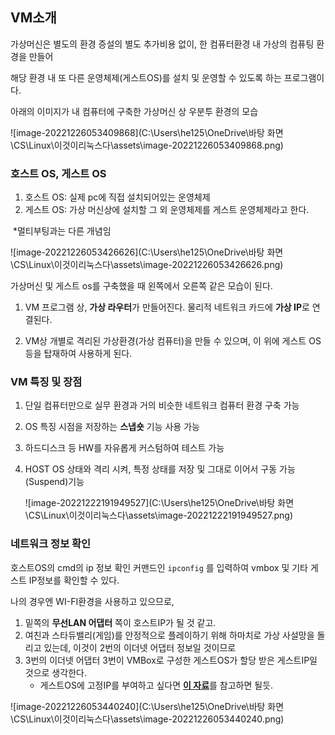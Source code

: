 ## VM소개

가상머신은 별도의 환경 증설의 별도 추가비용 없이, 한 컴퓨터환경 내 가상의 컴퓨팅 환경을 만들어

해당 환경 내 또 다른 운영체제(게스트OS)를 설치 및 운영할 수 있도록 하는 프로그램이다.



아래의 이미지가 내 컴퓨터에 구축한 가상머신 상 우분투 환경의 모습

![image-20221226053409868](C:\Users\he125\OneDrive\바탕 화면\CS\Linux\이것이리눅스다\assets\image-20221226053409868.png)





### 호스트 OS, 게스트 OS

1. 호스트 OS: 실제 pc에 직접 설치되어있는 운영체제
2. 게스트 OS: 가상 머신상에 설치할 그 외 운영체제를 게스트 운영체제라고 한다.



​	*멀티부팅과는 다른 개념임





![image-20221226053426626](C:\Users\he125\OneDrive\바탕 화면\CS\Linux\이것이리눅스다\assets\image-20221226053426626.png)

가상머신 및 게스트 os를 구축했을 때 왼쪽에서 오른쪽 같은 모습이 된다.

1. VM 프로그램 상, **가상 라우터**가 만들어진다. 물리적 네트워크 카드에 **가상 IP**로 연결된다.

2.  VM상 개별로 격리된 가상환경(가상 컴퓨터)을 만들 수 있으며, 이 위에 게스트 OS등을 탑재하여 사용하게 된다.





### VM 특징 및 장점

1. 단일 컴퓨터만으로 실무 환경과 거의 비슷한 네트워크 컴퓨터 환경 구축 가능

2. OS 특징 시점을 저장하는 **스냅숏** 기능 사용 가능

3. 하드디스크 등 HW를 자유롭게 커스텀하여 테스트 가능

4. HOST OS 상태와 격리 시켜, 특정 상태를 저장 및 그대로 이어서 구동 가능 (Suspend)기능

   ![image-20221222191949527](C:\Users\he125\OneDrive\바탕 화면\CS\Linux\이것이리눅스다\assets\image-20221222191949527.png)



### 네트워크 정보 확인

호스트OS의 cmd의 ip 정보 확인 커맨드인 `ipconfig` 를 입력하여 vmbox 및 기타 게스트 IP정보를 확인할 수 있다.

나의 경우엔 WI-FI환경을 사용하고 있으므로, 

1. 밑쪽의 **무선LAN 어댑터** 쪽이 호스트IP가 될 것 같고.
2. 여친과 스타듀밸리(게임)를 안정적으로 플레이하기 위해 하마치로 가상 사설망을 돌리고 있는데, 이것이 2번의 이더넷 어댑터 정보일 것이므로
3. 3번의 이더넷 어댑터 3번이 VMBox로 구성한 게스트OS가 할당 받은 게스트IP일 것으로 생각한다.
   + 게스트OS에 고정IP를 부여하고 싶다면 [**이 자료**](https://chachahoya.tistory.com/8)를 참고하면 될듯.



![image-20221226053440240](C:\Users\he125\OneDrive\바탕 화면\CS\Linux\이것이리눅스다\assets\image-20221226053440240.png)